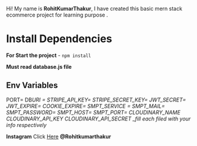 Hi! My name is **RohitKumarThakur**, I have created this basic mern stack ecommerce project for learning purpose .

# Install Dependencies

**For Start the project** - `npm install`

**Must read database.js file**

## Env Variables

PORT=
DB*URI =
STRIPE_API_KEY=
STRIPE_SECRET_KEY=
JWT_SECRET=
JWT_EXPIRE=
COOKIE_EXPIRE=
SMPT_SERVICE =
SMPT_MAIL=
SMPT_PASSWORD=
SMPT_HOST=
SMPT_PORT=
CLOUDINARY_NAME
CLOUDINARY_API_KEY
CLOUDINARY_API_SECRET
\_fill each filed with your info respectively*

**Instagram** Click [Here](https://www.instagram.com/rohit_thakur5949?igsh=MWIxOGxlZmFveDlnaA==) **@Rohitkumarthakur**
